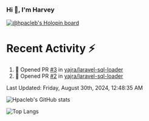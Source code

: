 ### Hi 👋, I'm Harvey

[![@hpacleb's Holopin board](https://holopin.me/hpacleb)](https://holopin.io/@hpacleb)
# Recent Activity :zap:

<!--RECENT_ACTIVITY:start-->
1. 💪 Opened PR [#3](https://github.com/yajra/laravel-sql-loader/pull/3) in [yajra/laravel-sql-loader](https://github.com/yajra/laravel-sql-loader)<br>
2. 💪 Opened PR [#2](https://github.com/yajra/laravel-sql-loader/pull/2) in [yajra/laravel-sql-loader](https://github.com/yajra/laravel-sql-loader)<br>
<!--RECENT_ACTIVITY:end-->

<!--RECENT_ACTIVITY:last_update-->
Last Updated: Friday, August 30th, 2024, 12:48:35 AM
<!--RECENT_ACTIVITY:last_update_end-->

![Hpacleb's GitHub stats](https://github-readme-stats-git-masterrstaa-rickstaa.vercel.app/api?username=hpacleb&show_icons=true&theme=radical&include_all_commits=true&layout=compact)

![Top Langs](https://github-readme-stats-git-masterrstaa-rickstaa.vercel.app/api/top-langs/?username=hpacleb&layout=compact&theme=radical&langs_count=8)
